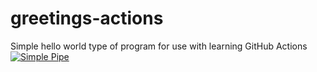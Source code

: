 # greetings-actions
Simple hello world type of program for use with learning GitHub Actions
[![Simple Pipe](https://github.com/Coombs8/greetings-actions/actions/workflows/simple-pipe.yml/badge.svg)](https://github.com/Coombs8/greetings-actions/actions/workflows/simple-pipe.yml)
